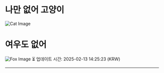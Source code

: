 
# 나만 없어 고양이

![Cat Image](https://cdn2.thecatapi.com/images/4hb.gif)

# 여우도 없어
![Fox Image](https://randomfox.ca/images/70.jpg)
⏳ 업데이트 시간: 2025-02-13 14:25:23 (KRW)

---
